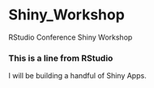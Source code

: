 # Shiny_Workshop
RStudio Conference Shiny Workshop


### This is a line from RStudio

I will be building a handful of Shiny Apps.